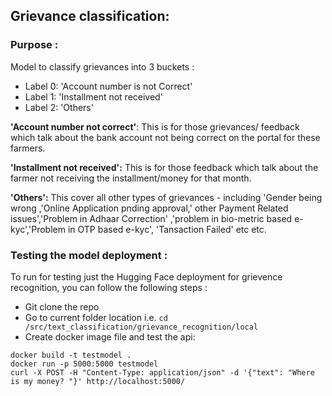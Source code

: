 ## Grievance classification:


### Purpose :
Model to classify grievances into 3 buckets :
- Label 0: 'Account number is not Correct'
- Label 1: 'Installment not received'
- Label 2: 'Others' 

**'Account number not correct'**: This is for those grievances/ feedback which talk about the bank account not being correct on the portal for these farmers.

**'Installment not received':** This is for those feedback which talk about the farmer not receiving the installment/money for that month. 

**'Others':** This cover all other types of grievances - including 'Gender being wrong ,'Online Application pnding approval,' other Payment Related issues','Problem in Adhaar Correction' ,'problem in bio-metric based e-kyc','Problem in OTP based e-kyc', 'Tansaction Failed' etc etc.


### Testing the model deployment :  
To run for testing just the Hugging Face deployment for grievence recognition, you can follow the following steps : 

- Git clone the repo
- Go to current folder location i.e. ``` cd /src/text_classification/grievance_recognition/local ```
- Create docker image file and test the api:  
```
docker build -t testmodel .
docker run -p 5000:5000 testmodel
curl -X POST -H "Content-Type: application/json" -d '{"text": "Where is my money? "}' http://localhost:5000/
```
